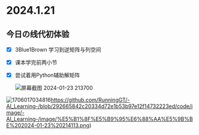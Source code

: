 # 2024.1.21
## 今日の线代初体验
- [x] 3Blue1Brown 学习到逆矩阵与列空间

- [x] 课本学完前两小节

- [x] 尝试着用Python辅助解矩阵

  ![屏幕截图 2024-01-23 213700](https://github.com/RunningGT/-AI_Learning-/blob/ae19e4075d975cef6ed1e0f5c0d1e106ea453cbf/code/image/-AI_Learning-/image/%E5%B1%8F%E5%B9%95%E6%88%AA%E5%9B%BE%202024-01-23%20213700.png)

![1706017034816](https://github.com/RunningGT/-AI_Learning-/blob/292665842c20334d72e1b53b97e12f14732223ed/code/image/-AI_Learning-/image/%E5%B1%8F%E5%B9%95%E6%88%AA%E5%9B%BE%202024-01-23%20214113.png)https://github.com/RunningGT/-AI_Learning-/blob/292665842c20334d72e1b53b97e12f14732223ed/code/image/-AI_Learning-/image/%E5%B1%8F%E5%B9%95%E6%88%AA%E5%9B%BE%202024-01-23%20214113.png)
